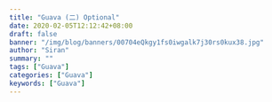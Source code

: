 ```yaml
---
title: "Guava (二) Optional"
date: 2020-02-05T12:12:42+08:00
draft: false
banner: "/img/blog/banners/00704eQkgy1fs0iwgalk7j30rs0kux38.jpg"
author: "Siran"
summary: ""
tags: ["Guava"]
categories: ["Guava"]
keywords: ["Guava"]
---
```


